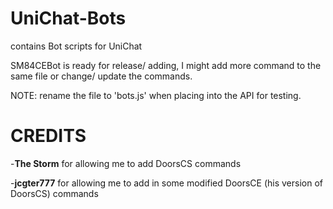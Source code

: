 # UniChat-Bots

contains Bot scripts for UniChat

SM84CEBot is ready for release/ adding, I might add more command to the same file or change/ update the commands.

NOTE: rename the file to 'bots.js' when placing into the API for testing.

# CREDITS

-**The Storm** for allowing me to add DoorsCS commands

-**jcgter777** for allowing me to add in some modified DoorsCE (his version of DoorsCS) commands
